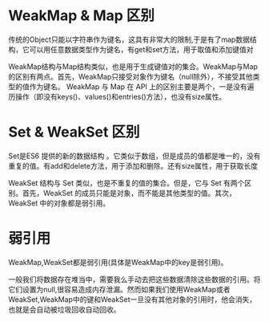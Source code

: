 # WeakMap & Map 区别
传统的Object只能以字符串作为键名，这具有非常大的限制,于是有了map数据结构，它可以用任意数据类型作为键名，有get和set方法，用于取值和添加键值对

WeakMap结构与Map结构类似，也是用于生成键值对的集合。WeakMap与Map的区别有两点。首先，WeakMap只接受对象作为键名（null除外），不接受其他类型的值作为键名。 WeakMap 与 Map 在 API 上的区别主要是两个，一是没有遍历操作（即没有keys()、values()和entries()方法），也没有size属性。

# Set & WeakSet 区别
Set是ES6 提供的新的数据结构 。它类似于数组，但是成员的值都是唯一的，没有重复的值。有add和delete方法，用于添加和删除。还有size属性，用于获取长度

WeakSet 结构与 Set 类似，也是不重复的值的集合。但是，它与 Set 有两个区别。首先，WeakSet 的成员只能是对象，而不能是其他类型的值。其次，WeakSet 中的对象都是弱引用。

# 弱引用
WeakMap,WeakSet都是弱引用(具体是WeakMap中的key是弱引用)。

一般我们将数据存在堆当中，需要我么手动去把这些数据清除这些数据的引用。将它们设置为null,很容易造成内存泄漏。然而如果我们使用WeakMap或者WeakSet,WeakMap中的键和WeakSet一旦没有其他对象的引用时，他会消失，也就是会自动被垃圾回收自动回收。

